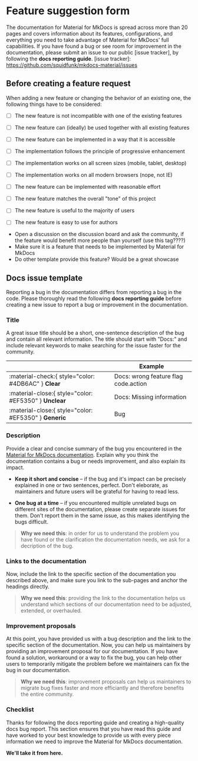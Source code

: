 # Feature suggestion form 

The documentation for Material for MkDocs is spread across more than 20 pages 
and covers information about its features, configurations, and everything you 
need to take advantage of Material for MkDocs' full capabilities. If you have 
found a bug or see room for improvement in the documentation, please submit an 
issue to our public  [issue tracker], by following the 
__docs reporting guide__.
  [issue tracker]: https://github.com/squidfunk/mkdocs-material/issues


## Before creating a feature request

When adding a new feature or changing the behavior of an existing one, the 
following things have to be considered:

- [ ] The new feature is not incompatible with one of the existing features
- [ ] The new feature can (ideally) be used together with all existing features
- [ ] The new feature can be implemented in a way that it is accessible
- [ ] The implementation follows the principle of progressive enhancement
- [ ] The implementation works on all screen sizes (mobile, tablet, desktop)
- [ ] The implementation works on all modern browsers (nope, not IE)
- [ ] The new feature can be implemented with reasonable effort
- [ ] The new feature matches the overall "tone" of this project
- [ ] The new feature is useful to the majority of users
- [ ] The new feature is easy to use for authors







- Open a discussion on the discussion board and ask the community, if the feature 
would benefit more people than yourself (use this tag????)
- Make sure it is a feature that needs to be implemented by Material for MkDocs 
- Do other template provide this feature? Would be a great showcase



## Docs issue template

Reporting a bug in the documentation differs from reporting a bug in the code. 
Please thoroughly read the following __docs reporting guide__ before creating a 
new issue to report a bug or improvement in the documentation.

### Title

A great issue title should be a short, one-sentence description of the bug and 
contain all relevant information. The title should start with "Docs:" and 
include relevant keywords to make searching for the issue faster for the 
community.

| <!-- --> | Example  |
| -------- | -------- | 
| :material-check:{ style="color: #4DB6AC" } __Clear__ | Docs: wrong feature flag code.action
| :material-close:{ style="color: #EF5350" } __Unclear__ | Docs: Missing information 
| :material-close:{ style="color: #EF5350" } __Generic__ | Bug

### Description

Provide a clear and concise summary of the bug you encountered in the 
[Material for MkDocs documentation](https://squidfunk.github.io/mkdocs-material).
Explain why you think the documentation contains a bug or needs improvement, and 
also explain its impact. 

-   __Keep it short and concise__ – if the bug and it's impact can be precisely 
    explained in one or two sentences, perfect. Don't eleborate, as maintainers 
    and future users will be grateful for having to read less.

-   __One bug at a time__ – if you encountered multiple unrelated bugs on 
    different sites of the documentation, please create separate issues for them. 
    Don't report them in the same issue, as this makes identifying the bugs difficult.

> __Why we need this__: in order for us to understand the problem you have found 
> or the clarification the documentation needs, we ask for a decription of the bug.


### Links to the documentation

Now, include the link to the specific section of the documentation you described 
above, and make sure you link to the sub-pages and anchor the headings directly.

> __Why we need this__: providing the link to the documentation helps us 
> understand which sections of our documentation need to be adjusted, extended, 
> or overhauled. 

  [search for solutions]: #search-for-solutions

### Improvement proposals

At this point, you have provided us with a bug description and the link to the 
specific section of the documentation. Now, you can help us maintainers by 
providing an improvement proposal for our documentation. If you have found a 
solution, workaround or a way to fix the bug, you can help other users to 
temporarily mitigate the problem before we maintainers can fix the bug in our 
documentation.

> __Why we need this__: improvement proposals can help us maintainers to 
> migrate bug fixes faster and more efficiantly and therefore benefits the 
> entire community.

### Checklist

Thanks for following the docs reporting guide and creating a high-quality docs 
bug report. This section ensures that you have read this guide and have worked 
to your best knowledge to provide us with every piece information we need to 
improve the Material for MkDocs documentation.

__We'll take it from here.__
